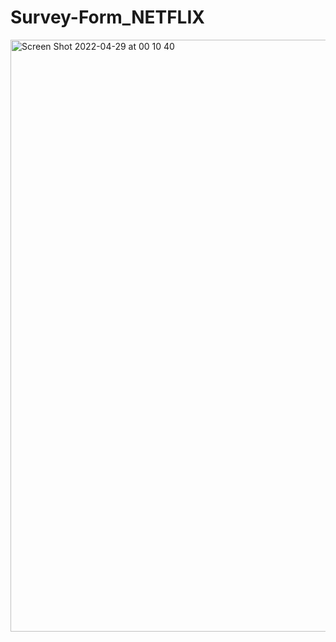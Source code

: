 # Survey-Form_NETFLIX

<img width="947" alt="Screen Shot 2022-04-29 at 00 10 40" src="https://user-images.githubusercontent.com/101603320/165856112-fdab03e3-9337-45cc-9ede-cb0f82e8d723.png">
